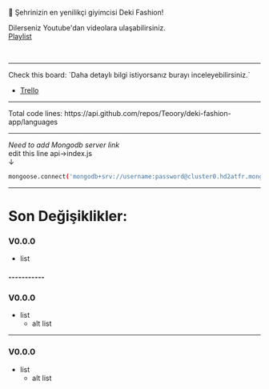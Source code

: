 🚀 Şehrinizin en yenilikçi giyimcisi Deki Fashion!


Dilerseniz Youtube'dan videolara ulaşabilirsiniz.
<br/>
[Playlist](https://youtube.com/)

<br/>
<hr/>
Check this board: `Daha detaylı bilgi istiyorsanız burayı inceleyebilirsiniz.`
  
- [Trello](https://trello.com/)
<hr>
Total code lines: https://api.github.com/repos/Teoory/deki-fashion-app/languages
<hr>

*Need to add Mongodb server link*
</br>edit this line api->index.js
</br>↓
```sh
mongoose.connect('mongodb+srv://username:password@cluster0.hd2atfr.mongodb.net/?retryWrites=true&w=majority');
```
<hr>

# Son Değişiklikler:</br>
### V0.0.0
- list

#### -----------

### V0.0.0
- list
  - alt list

<hr>

### V0.0.0
- list
  - alt list
